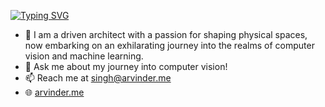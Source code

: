 [![Typing SVG](https://readme-typing-svg.demolab.com?font=Fira+Code&duration=2000&pause=100&color=72F702&multiline=true&repeat=false&width=435&height=100&lines=Arvinder+Singh;ML+Engineer+%7C+Architectural+Designer)](https://git.io/typing-svg)

- 🔭 I am a driven architect with a passion for shaping physical spaces, now embarking on an exhilarating journey into the realms of computer vision and machine learning.
- 💬 Ask me about my journey into computer vision!
- 📫 Reach me at <singh@arvinder.me>
- 🌐 [arvinder.me](https://arvinder.me)
